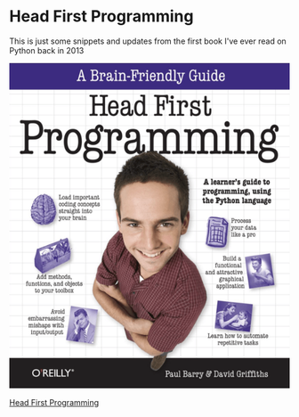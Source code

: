 # Head First Programming
This is just some snippets and updates from the first book I've ever read on Python back in 2013

<img src="book-cover.png" alt="Book Cover">

[Head First Programming](https://www.amazon.com/-/pt/dp/0596802374/ref=sr_1_8?__mk_pt_BR=%C3%85M%C3%85%C5%BD%C3%95%C3%91&crid=25K9RQBZ4U5LC&dib=eyJ2IjoiMSJ9.P7oCjg2FIAydMoSyXkJiRESVQOQBXp7axk31A3yV2MIwP5Kkfs0qOesHdGBm0Af4DyrGHO-uX2IEZ3LN1HDr8OSBUfteiuviQ6Nk70iyMnkxIAPRUjHU1oHeLnHShVtbbElWc1SexrSN-pCHYD-nElhzKkvGxc5KSOYKCR7j0vow0DprFuv023a288NM_BpNSGmjEl5dTEk-5OMkGmf-E88ppV0pUCmuTgxsVLz5W7Q.wLCfBLznRH7Blu0kR3RzwmOIa5DZ5tLWjczptNfaIcA)
